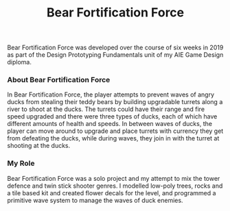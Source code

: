 ﻿---
layout: project
title: Bear Fortification Force
year: 2019
genre: Tower Defence/Twin Stick
roles: Design, Art, Programming
featureimage: /assets/images/bff.jpg
animatedimage: /assets/images/bff.apng
galleryimages:
  - /assets/images/bff1.jpg
  - /assets/images/bff2.jpg
  - /assets/images/bff3.jpg
downloadlinks:
---

Bear Fortification Force was developed over the course of six weeks in 2019 as part of the Design Prototyping Fundamentals unit of my AIE Game Design diploma.

### About Bear Fortification Force
In Bear Fortification Force, the player attempts to prevent waves of angry ducks from stealing their teddy bears by building upgradable turrets along a river to shoot at the ducks. The turrets could have their range and fire speed upgraded and there were three types of ducks, each of which have different amounts of health and speeds. In between waves of ducks, the player can move around to upgrade and place turrets with currency they get from defeating the ducks, while during waves, they join in with the turret at shooting at the ducks.

### My Role
Bear Fortification Force was a solo project and my attempt to mix the tower defence and twin stick shooter genres. I modelled low-poly trees, rocks and a tile based kit and created flower decals for the level, and programmed a primitive wave system to manage the waves of duck enemies.
